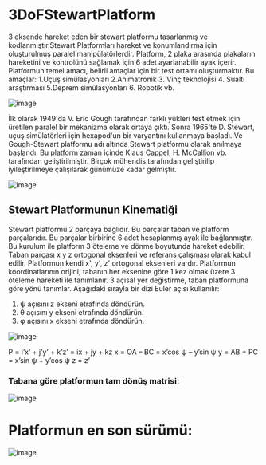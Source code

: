 # 3DoFStewartPlatform
 3 eksende hareket eden bir stewart platformu tasarlanmış ve kodlanmıştır.Stewart Platformları hareket ve konumlandırma için oluşturulmuş paralel manipülatörlerdir. Platform, 2 plaka arasında plakaların hareketini ve kontrolünü sağlamak için 6 adet ayarlanabilir ayak içerir. Platformun temel amacı, belirli amaçlar için bir test ortamı oluşturmaktır.
Bu amaçlar:
1.Uçuş simülasyonları
2.Animatronik
3. Vinç teknolojisi
4. Sualtı araştırması
5.Deprem simülasyonları
6. Robotik vb.

![image](https://user-images.githubusercontent.com/66810191/170566531-6cf9c466-d72b-48c8-8d9f-929fe52a0162.png)

İlk olarak 1949'da V. Eric Gough tarafından farklı yükleri test etmek için üretilen paralel bir mekanizma olarak ortaya çıktı. Sonra 1965'te D. Stewart, uçuş simülatörleri için hexapod'un bir varyantını kullanmaya başladı. Ve Gough-Stewart platformu adı altında Stewart platformu olarak anılmaya başlandı. Bu platform zaman içinde Klaus Cappel, H. McCallion vb. tarafından geliştirilmiştir. Birçok mühendis tarafından geliştirilip iyileştirilmeye çalışılarak günümüze kadar gelmiştir.

![image](https://user-images.githubusercontent.com/66810191/170566605-4447188a-4844-4cb6-b166-51a75327fe82.png)

## Stewart Platformunun Kinematiği
Stewart platformu 2 parçaya bağlıdır. Bu parçalar taban ve platform parçalarıdır. Bu parçalar birbirine 6 adet hesaplanmış ayak ile bağlanmıştır. Bu kurulum ile platform 3 öteleme ve dönme boyutunda hareket edebilir.
Taban parçası x y z ortogonal eksenleri ve referans çalışması olarak kabul edilir.
Platformun kendi x', y', z' ortogonal eksenleri vardır.
Platformun koordinatlarının orijini, tabanın her eksenine göre 1 kez olmak üzere 3 öteleme hareketi ile tanımlanır.
3 açısal yer değiştirme, taban platformuna göre yönü tanımlar. Aşağıdaki sırayla bir dizi Euler açısı kullanılır:
1. ψ açısını z ekseni etrafında döndürün.
2. θ açısını y ekseni etrafında döndürün.
3. φ açısını x ekseni etrafında döndürün.

![image](https://user-images.githubusercontent.com/66810191/170566726-efe7919c-3f49-4f4b-a191-bf95a074fff0.png)

P = i’x’ + j’y’ + k’z’ = ix + jy + kz
x = OA – BC = x’cos ψ – y’sin ψ 
y = AB + PC = x’sin ψ + y’cos ψ
z = z’

### Tabana göre platformun tam dönüş matrisi:
![image](https://user-images.githubusercontent.com/66810191/170566882-5a39b6c2-62e3-4a66-b0dd-612048d01f7c.png)

# Platformun en son sürümü:

![image](https://user-images.githubusercontent.com/66810191/170566992-c665df26-7007-42f3-a0ce-fc319bc9459d.png)
